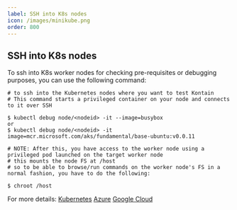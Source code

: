 ```yaml
---
label: SSH into K8s nodes
icon: /images/minikube.png
order: 800
---
```

## SSH into K8s nodes
To ssh into K8s worker nodes for checking pre-requisites or debugging purposes, you can use the following command:

```
# to ssh into the Kubernetes nodes where you want to test Kontain
# This command starts a privileged container on your node and connects to it over SSH

$ kubectl debug node/<nodeid> -it --image=busybox
or
$ kubectl debug node/<nodeid> -it image=mcr.microsoft.com/aks/fundamental/base-ubuntu:v0.0.11

# NOTE: After this, you have access to the worker node using a privileged pod launched on the target worker node 
# this mounts the node FS at /host
# so to be able to browse/run commands on the worker node's FS in a normal fashion, you have to do the following:

$ chroot /host
```

For more details:
[Kubernetes](https://kubernetes.io/docs/tasks/debug-application-cluster/debug-running-pod/#node-shell-session)
[Azure](https://docs.microsoft.com/en-us/azure/aks/ssh)
[Google Cloud](https://cloud.google.com/anthos/clusters/docs/on-prem/1.3/how-to/ssh-cluster-node)
